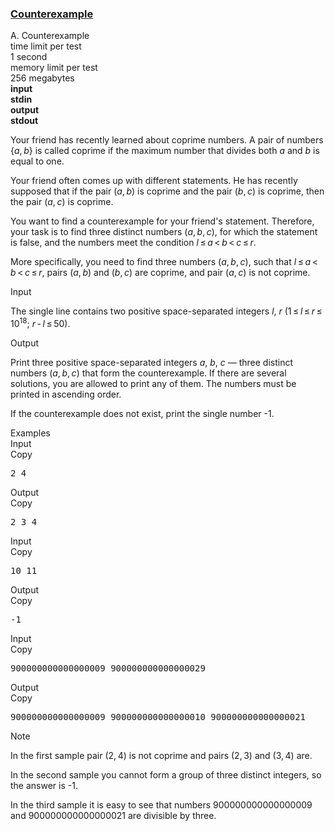 <h3><a href="https://codeforces.com/contest/483/problem/A" target="_blank" rel="noopener noreferrer">Counterexample </a></h3>

<div class="header"><div class="title">A. Counterexample </div><div class="time-limit"><div class="property-title">time limit per test</div>1 second</div><div class="memory-limit"><div class="property-title">memory limit per test</div>256 megabytes</div><div class="input-file input-standard" style="font-weight: bold"><div class="property-title">input</div>stdin</div><div class="output-file output-standard" style="font-weight: bold"><div class="property-title">output</div>stdout</div></div><div><p>Your friend has recently learned about coprime numbers. A pair of numbers <span class="tex-span">{<i>a</i>, <i>b</i>}</span> is called <span class="tex-font-style-it">coprime</span> if the maximum number that divides both <span class="tex-span"><i>a</i></span> and <span class="tex-span"><i>b</i></span> is equal to one. </p><p>Your friend often comes up with different statements. He has recently supposed that if the pair <span class="tex-span">(<i>a</i>, <i>b</i>)</span> is coprime and the pair <span class="tex-span">(<i>b</i>, <i>c</i>)</span> is coprime, then the pair <span class="tex-span">(<i>a</i>, <i>c</i>)</span> is coprime. </p><p>You want to find a counterexample for your friend's statement. Therefore, your task is to find three distinct numbers <span class="tex-span">(<i>a</i>, <i>b</i>, <i>c</i>)</span>, for which the statement is false, and the numbers meet the condition <span class="tex-span"><i>l</i> ≤ <i>a</i> < <i>b</i> < <i>c</i> ≤ <i>r</i></span>. </p><p>More specifically, you need to find three numbers <span class="tex-span">(<i>a</i>, <i>b</i>, <i>c</i>)</span>, such that <span class="tex-span"><i>l</i> ≤ <i>a</i> < <i>b</i> < <i>c</i> ≤ <i>r</i></span>, pairs <span class="tex-span">(<i>a</i>, <i>b</i>)</span> and <span class="tex-span">(<i>b</i>, <i>c</i>)</span> are coprime, and pair <span class="tex-span">(<i>a</i>, <i>c</i>)</span> is not coprime.</p></div><div class="input-specification"><div class="section-title">Input</div><p>The single line contains two positive space-separated integers <span class="tex-span"><i>l</i></span>, <span class="tex-span"><i>r</i></span> (<span class="tex-span">1 ≤ <i>l</i> ≤ <i>r</i> ≤ 10<sup class="upper-index">18</sup></span>; <span class="tex-span"><i>r</i> - <i>l</i> ≤ 50</span>).</p></div><div class="output-specification"><div class="section-title">Output</div><p>Print three positive space-separated integers <span class="tex-span"><i>a</i></span>, <span class="tex-span"><i>b</i></span>, <span class="tex-span"><i>c</i></span> — three distinct numbers <span class="tex-span">(<i>a</i>, <i>b</i>, <i>c</i>)</span> that form the counterexample. If there are several solutions, you are allowed to print any of them. The numbers must be printed in ascending order. </p><p>If the counterexample does not exist, print the single number -1.</p></div><div class="sample-tests"><div class="section-title">Examples</div><div class="sample-test"><div class="input"><div class="title">Input<div title="Copy" data-clipboard-target="#id0003068195650087424" id="id0003503428950476317" class="input-output-copier">Copy</div></div><pre id="id0003068195650087424">2 4<br></pre></div><div class="output"><div class="title">Output<div title="Copy" data-clipboard-target="#id0039813022817747423" id="id004611820108328689" class="input-output-copier">Copy</div></div><pre id="id0039813022817747423">2 3 4<br></pre></div><div class="input"><div class="title">Input<div title="Copy" data-clipboard-target="#id009506741616145487" id="id0011384661142466512" class="input-output-copier">Copy</div></div><pre id="id009506741616145487">10 11<br></pre></div><div class="output"><div class="title">Output<div title="Copy" data-clipboard-target="#id009242945922970435" id="id00532312449996021" class="input-output-copier">Copy</div></div><pre id="id009242945922970435">-1<br></pre></div><div class="input"><div class="title">Input<div title="Copy" data-clipboard-target="#id004558270054004978" id="id007045415978211348" class="input-output-copier">Copy</div></div><pre id="id004558270054004978">900000000000000009 900000000000000029<br></pre></div><div class="output"><div class="title">Output<div title="Copy" data-clipboard-target="#id007917944241174338" id="id002659000433011848" class="input-output-copier">Copy</div></div><pre id="id007917944241174338">900000000000000009 900000000000000010 900000000000000021<br></pre></div></div></div><div class="note"><div class="section-title">Note</div><p>In the first sample pair <span class="tex-span">(2, 4)</span> is not coprime and pairs <span class="tex-span">(2, 3)</span> and <span class="tex-span">(3, 4)</span> are. </p><p>In the second sample you cannot form a group of three distinct integers, so the answer is -1. </p><p>In the third sample it is easy to see that numbers <span class="tex-span">900000000000000009</span> and <span class="tex-span">900000000000000021</span> are divisible by three. </p></div>